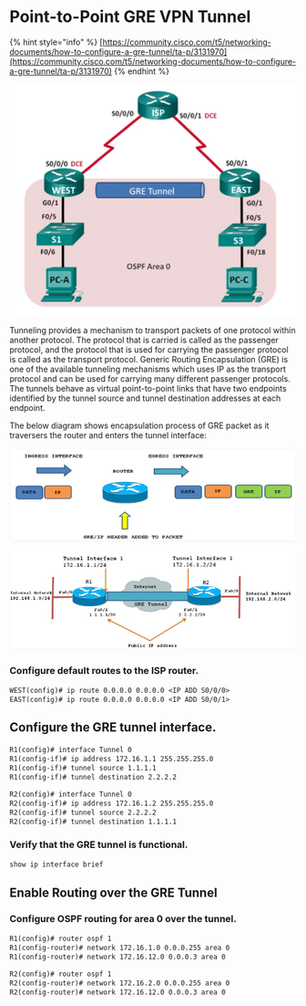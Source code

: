 # Point-to-Point GRE VPN Tunnel

{% hint style="info" %}
[https://community.cisco.com/t5/networking-documents/how-to-configure-a-gre-tunnel/ta-p/3131970](https://community.cisco.com/t5/networking-documents/how-to-configure-a-gre-tunnel/ta-p/3131970)
{% endhint %}

![](../.gitbook/assets/screenshot-2018-12-18-at-20.27.35.png)

Tunneling provides a mechanism to transport packets of one protocol within another protocol. The protocol that is carried is called as the passenger protocol, and the protocol that is used for carrying the passenger protocol is called as the transport protocol. Generic Routing Encapsulation \(GRE\) is one of the available tunneling mechanisms which uses IP as the transport protocol and can be used for carrying many different passenger protocols. The tunnels behave as virtual point-to-point links that have two endpoints identified by the tunnel source and tunnel destination addresses at each endpoint.

The below diagram shows encapsulation process of GRE packet as it traversers the router and enters the tunnel interface:

![](../.gitbook/assets/137281-gre1.jpg)

![](../.gitbook/assets/137288-gre2.jpg)

### Configure default routes to the ISP router.

```text
WEST(config)# ip route 0.0.0.0 0.0.0.0 <IP ADD S0/0/0>
EAST(config)# ip route 0.0.0.0 0.0.0.0 <IP ADD S0/0/1>
```

## Configure the GRE tunnel interface.

```text
R1(config)# interface Tunnel 0
R1(config-if)# ip address 172.16.1.1 255.255.255.0
R1(config-if)# tunnel source 1.1.1.1
R1(config-if)# tunnel destination 2.2.2.2
```

```text
R2(config)# interface Tunnel 0
R2(config-if)# ip address 172.16.1.2 255.255.255.0
R2(config-if)# tunnel source 2.2.2.2
R2(config-if)# tunnel destination 1.1.1.1
```

### Verify that the GRE tunnel is functional.

```text
show ip interface brief
```

## Enable Routing over the GRE Tunnel

### Configure OSPF routing for area 0 over the tunnel.

```text
R1(config)# router ospf 1
R1(config-router)# network 172.16.1.0 0.0.0.255 area 0 
R1(config-router)# network 172.16.12.0 0.0.0.3 area 0
```

```text
R2(config)# router ospf 1
R2(config-router)# network 172.16.2.0 0.0.0.255 area 0 
R2(config-router)# network 172.16.12.0 0.0.0.3 area 0
```

